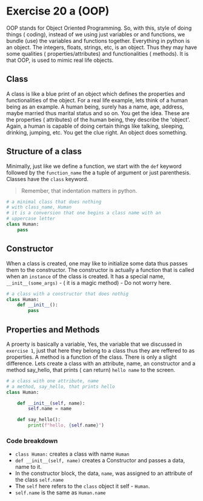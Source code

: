 # Exercise 20 a (OOP)
OOP stands for Object Oriented Programming. So, with this, style of doing things ( coding), instead of we using just variables or and functions, we bundle (use) the variables and functions together. Everything in python is an object. The integers, floats, strings, etc, is an object. Thus they may have some qualities ( properties/attributes) and functionalities ( methods). It is that OOP, is used to mimic real life objects.

## Class
A class is like a blue print of an object which defines the properties and functionalities of the object. For a real life example, lets think of a human being as an example. A human being, surely has a name, age, address, maybe married thus marital status and so on. You get the idea. These are the properties ( attributes) of the human being, they describe the 'object'. Again, a human is capable of doing certain things like talking, sleeping, drinking, jumping, etc. You get the clue right. An object does something.

## Structure of a class
Minimally, just like we define a function, we start with the `def` keyword followed by the `function_name` the a tuple of argument or just parenthesis. Classes have the `class` keyword.
> Remember, that indentation matters in python.

``` python
# a minimal class that does nothing
# with class_name, Human
# it is a conversion that one begins a class name with an 
# uppercase letter
class Human:
    pass
```

## Constructor
When a class is created, one may like to initialize some data thus passes them to the constructor. The constructor is actually a function that is called when an `instance` of the class is created. It has a special name, `__init__(some_args)` - ( it is a magic method) - Do not worry here. 
``` python
# a class with a constructor that does nothig
class Human:
    def __init__():
        pass
```

## Properties and Methods
A proerty is basically a variable, Yes, the variable that we discussed in `exercise 1`, just that here they belong to a class thus they are reffered to as properties.
A method is a function of the class. There is only a slight difference. Lets create a class with an attribute, name, an constructor and a method say_hello, that prints ( can return) `hello name` to the screen.
``` python
# a class with one attribute, name
# a method, say_hello, that prints hello
class Human:

    def __init__(self, name):
        self.name = name

    def say_hello():
        print(f"hello, {self.name}")
```

### Code breakdown
* `class Human:` creates a class with name `Human`
* `def __init__(self, name)` creates a Constructor and passes a data, name to it.
* In the constructor block, the data, `name`, was assigned to an attribute of the class `self.name`
* The `self` here refers to the `class` object it self - `Human`.
* `self.name` is the same as `Human.name`

<!-- 
what is a class? lame definition, example of things that can be modelled as class, structure
compare with something - a function

class is like an object in the real world
attributes - metrics, properties
methods - functionality
instances - object
access attributes
access methods
 -->

